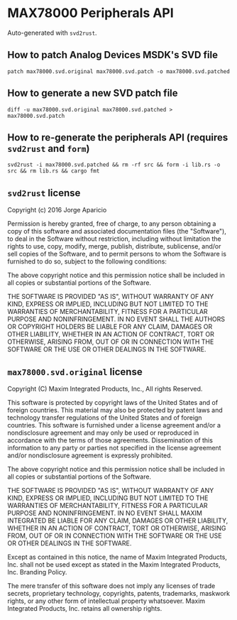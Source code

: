 # MAX78000 Peripherals API

Auto-generated with `svd2rust`.

## How to patch Analog Devices MSDK's SVD file

`patch max78000.svd.original max78000.svd.patch -o max78000.svd.patched`

## How to generate a new SVD patch file

`diff -u max78000.svd.original max78000.svd.patched > max78000.svd.patch`

## How to re-generate the peripherals API (requires `svd2rust` and `form`)

`svd2rust -i max78000.svd.patched && rm -rf src && form -i lib.rs -o src && rm lib.rs && cargo fmt`

## `svd2rust` license

Copyright (c) 2016 Jorge Aparicio

Permission is hereby granted, free of charge, to any
person obtaining a copy of this software and associated
documentation files (the "Software"), to deal in the
Software without restriction, including without
limitation the rights to use, copy, modify, merge,
publish, distribute, sublicense, and/or sell copies of
the Software, and to permit persons to whom the Software
is furnished to do so, subject to the following
conditions:

The above copyright notice and this permission notice
shall be included in all copies or substantial portions
of the Software.

THE SOFTWARE IS PROVIDED "AS IS", WITHOUT WARRANTY OF
ANY KIND, EXPRESS OR IMPLIED, INCLUDING BUT NOT LIMITED
TO THE WARRANTIES OF MERCHANTABILITY, FITNESS FOR A
PARTICULAR PURPOSE AND NONINFRINGEMENT. IN NO EVENT
SHALL THE AUTHORS OR COPYRIGHT HOLDERS BE LIABLE FOR ANY
CLAIM, DAMAGES OR OTHER LIABILITY, WHETHER IN AN ACTION
OF CONTRACT, TORT OR OTHERWISE, ARISING FROM, OUT OF OR
IN CONNECTION WITH THE SOFTWARE OR THE USE OR OTHER
DEALINGS IN THE SOFTWARE.

## `max78000.svd.original` license

Copyright (C) Maxim Integrated Products, Inc., All rights Reserved.

This software is protected by copyright laws of the United States and of foreign countries. This material may also be protected by patent laws and technology transfer regulations of the United States and of foreign countries. This software is furnished under a license agreement and/or a nondisclosure agreement and may only be used or reproduced in accordance with the terms of those agreements. Dissemination of this information to any party or parties not specified in the license agreement and/or nondisclosure agreement is expressly prohibited.

The above copyright notice and this permission notice shall be included in all copies or substantial portions of the Software.

THE SOFTWARE IS PROVIDED "AS IS", WITHOUT WARRANTY OF ANY KIND, EXPRESS OR IMPLIED, INCLUDING BUT NOT LIMITED TO THE WARRANTIES OF MERCHANTABILITY, FITNESS FOR A PARTICULAR PURPOSE AND NONINFRINGEMENT. IN NO EVENT SHALL MAXIM INTEGRATED BE LIABLE FOR ANY CLAIM, DAMAGES OR OTHER LIABILITY, WHETHER IN AN ACTION OF CONTRACT, TORT OR OTHERWISE, ARISING FROM, OUT OF OR IN CONNECTION WITH THE SOFTWARE OR THE USE OR OTHER DEALINGS IN THE SOFTWARE.

Except as contained in this notice, the name of Maxim Integrated Products, Inc. shall not be used except as stated in the Maxim Integrated Products, Inc. Branding Policy.

The mere transfer of this software does not imply any licenses of trade secrets, proprietary technology, copyrights, patents, trademarks, maskwork rights, or any other form of intellectual property whatsoever. Maxim Integrated Products, Inc. retains all ownership rights.
